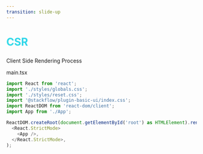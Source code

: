 ```yaml
---
transition: slide-up
---
```

# CSR

<div style='margin-top:24px'>Client Side Rendering Process</div>


<span style='margin-top:24px'>main.tsx</span>

```ts {all|8-12}
import React from 'react';
import './styles/globals.css';
import './styles/reset.css';
import '@stackflow/plugin-basic-ui/index.css';
import ReactDOM from 'react-dom/client';
import App from './App';

ReactDOM.createRoot(document.getElementById('root') as HTMLElement).render(
  <React.StrictMode>
    <App />,
  </React.StrictMode>,
);
```


<style>
h1 {
  background-color: #2B90B6;
  background-image: linear-gradient(52deg, #34dae7 3%, #0daeff 97%);
  background-size: 100%;
  -webkit-background-clip: text;
  -moz-background-clip: text;
  -webkit-text-fill-color: transparent;
  -moz-text-fill-color: transparent;
}
</style>
